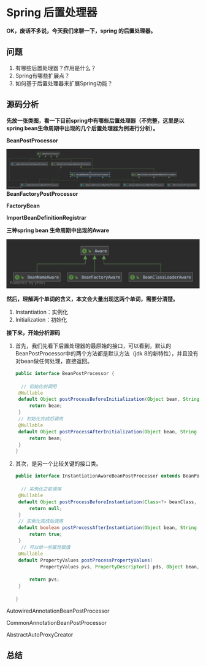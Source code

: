 # Spring 后置处理器

**OK，废话不多说，今天我们来聊一下，spring 的后置处理器。**

## 问题

1. 有哪些后置处理器？作用是什么？
2. Spring有哪些扩展点？
3. 如何基于后置处理器来扩展Spring功能？

## 源码分析

**先放一张类图，看一下目前spring中有哪些后置处理器（不完整，这里是以spring bean生命周期中出现的几个后置处理器为例进行分析）。**

**BeanPostProcessor**

![BeanPostProcessor](./spring/BeanPostProcessor.png)**BeanFactoryPostProcessor**

**FactoryBean**

**ImportBeanDefinitionRegistrar**

**三种spring bean 生命周期中出现的Aware**

![Aware](./spring/Aware.png)

**然后，理解两个单词的含义，本文会大量出现这两个单词，需要分清楚。**

1. Instantiation：实例化
2. Initialization：初始化

**接下来，开始分析源码**

1. 首先，我们先看下后置处理器的最原始的接口，可以看到，默认的BeanPostProcessor中的两个方法都是默认方法（jdk 8的新特性），并且没有对bean做任何处理，直接返回。

   ```java
   public interface BeanPostProcessor {
   
     // 初始化前调用
   	@Nullable
   	default Object postProcessBeforeInitialization(Object bean, String beanName) throws BeansException {
   		return bean;
   	}
   	// 初始化完成后调用
   	@Nullable
   	default Object postProcessAfterInitialization(Object bean, String beanName) throws BeansException {
   		return bean;
   	}
   }
   ```

2. 其次，是另一个比较关键的接口类。

   ```java
   public interface InstantiationAwareBeanPostProcessor extends BeanPostProcessor {
   
     // 实例化之前调用
   	@Nullable
   	default Object postProcessBeforeInstantiation(Class<?> beanClass, String beanName) throws BeansException {
   		return null;
   	}
   	// 实例化完成后调用
   	default boolean postProcessAfterInstantiation(Object bean, String beanName) throws BeansException {
   		return true;
   	}
     // 可以给一些属性赋值
   	@Nullable
   	default PropertyValues postProcessPropertyValues(
   			PropertyValues pvs, PropertyDescriptor[] pds, Object bean, String beanName) throws BeansException {
   
   		return pvs;
   	}
   
   }
   ```

AutowiredAnnotationBeanPostProcessor

CommonAnnotationBeanPostProcessor

AbstractAutoProxyCreator

## 总结